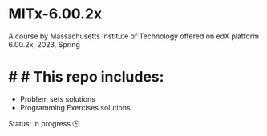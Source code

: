 # MITx-6.00.2x  
A course by Massachusetts Institute of Technology offered on edX platform  
6.00.2x, 2023, Spring  

# # # This repo includes:  
* Problem sets solutions  
* Programming Exercises solutions   

Status: in progress 🕒  
